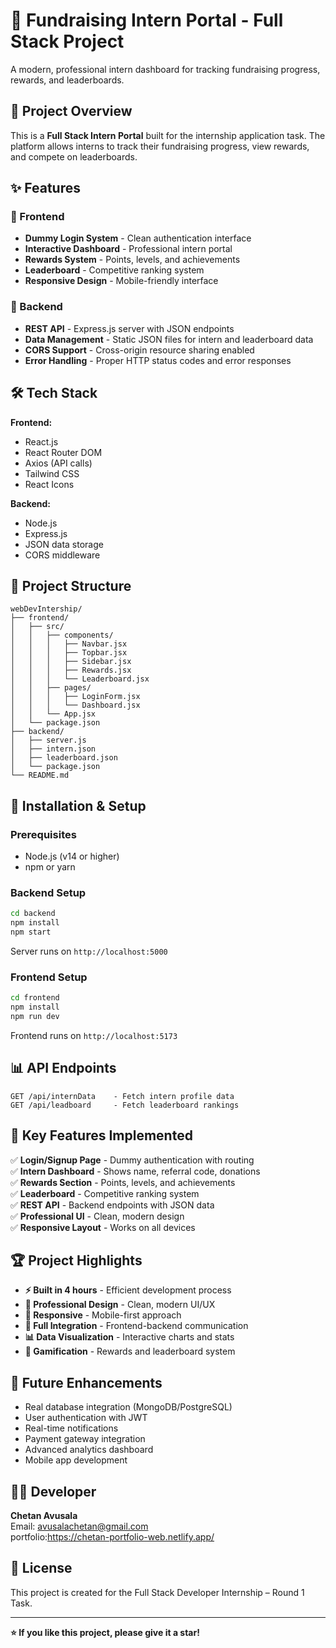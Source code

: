 # 🌟 Fundraising Intern Portal - Full Stack Project

A modern, professional intern dashboard for tracking fundraising progress, rewards, and leaderboards.

## 🚀 Project Overview

This is a **Full Stack Intern Portal** built for the internship application task. The platform allows interns to track their fundraising progress, view rewards, and compete on leaderboards.

## ✨ Features

### 📱 Frontend
- **Dummy Login System** - Clean authentication interface
- **Interactive Dashboard** - Professional intern portal
- **Rewards System** - Points, levels, and achievements
- **Leaderboard** - Competitive ranking system
- **Responsive Design** - Mobile-friendly interface

### 🔧 Backend
- **REST API** - Express.js server with JSON endpoints
- **Data Management** - Static JSON files for intern and leaderboard data
- **CORS Support** - Cross-origin resource sharing enabled
- **Error Handling** - Proper HTTP status codes and error responses

## 🛠️ Tech Stack

**Frontend:**
- React.js
- React Router DOM
- Axios (API calls)
- Tailwind CSS
- React Icons

**Backend:**
- Node.js
- Express.js
- JSON data storage
- CORS middleware

## 📁 Project Structure

```
webDevIntership/
├── frontend/
│   ├── src/
│   │   ├── components/
│   │   │   ├── Navbar.jsx
│   │   │   ├── Topbar.jsx
│   │   │   ├── Sidebar.jsx
│   │   │   ├── Rewards.jsx
│   │   │   └── Leaderboard.jsx
│   │   ├── pages/
│   │   │   ├── LoginForm.jsx
│   │   │   └── Dashboard.jsx
│   │   └── App.jsx
│   └── package.json
├── backend/
│   ├── server.js
│   ├── intern.json
│   ├── leaderboard.json
│   └── package.json
└── README.md
```

## 🔧 Installation & Setup

### Prerequisites
- Node.js (v14 or higher)
- npm or yarn

### Backend Setup
```bash
cd backend
npm install
npm start
```
Server runs on `http://localhost:5000`

### Frontend Setup
```bash
cd frontend
npm install
npm run dev
```
Frontend runs on `http://localhost:5173`

## 📊 API Endpoints

```
GET /api/internData    - Fetch intern profile data
GET /api/leadboard     - Fetch leaderboard rankings
```

## 🎯 Key Features Implemented

✅ **Login/Signup Page** - Dummy authentication with routing  
✅ **Intern Dashboard** - Shows name, referral code, donations  
✅ **Rewards Section** - Points, levels, and achievements  
✅ **Leaderboard** - Competitive ranking system  
✅ **REST API** - Backend endpoints with JSON data  
✅ **Professional UI** - Clean, modern design  
✅ **Responsive Layout** - Works on all devices  

## 🏆 Project Highlights

- **⚡ Built in 4 hours** - Efficient development process
- **🎨 Professional Design** - Clean, modern UI/UX
- **📱 Responsive** - Mobile-first approach
- **🔗 Full Integration** - Frontend-backend communication
- **📊 Data Visualization** - Interactive charts and stats
- **🏅 Gamification** - Rewards and leaderboard system

## 🚀 Future Enhancements

- Real database integration (MongoDB/PostgreSQL)
- User authentication with JWT
- Real-time notifications
- Payment gateway integration
- Advanced analytics dashboard
- Mobile app development

## 👨‍💻 Developer

**Chetan Avusala**  
Email: avusalachetan@gmail.com <br>
portfolio:https://chetan-portfolio-web.netlify.app/

## 📄 License
This project is created for the Full Stack Developer Internship – Round 1 Task.

---

**⭐ If you like this project, please give it a star!**
